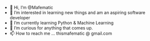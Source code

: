 - 👋 Hi, I’m @Mafematic
- 👀 I’m interested in learning new things and am an aspiring software developer
- 🌱 I’m currently learning Python & Machine Learning
- 💞️ I’m curious for anything that comes up. 
- 📫 How to reach me ... thismafematic @ gmail.com 

<!---
Mafematic/Mafematic is a ✨ special ✨ repository because its `README.md` (this file) appears on your GitHub profile.
You can click the Preview link to take a look at your changes.
--->

